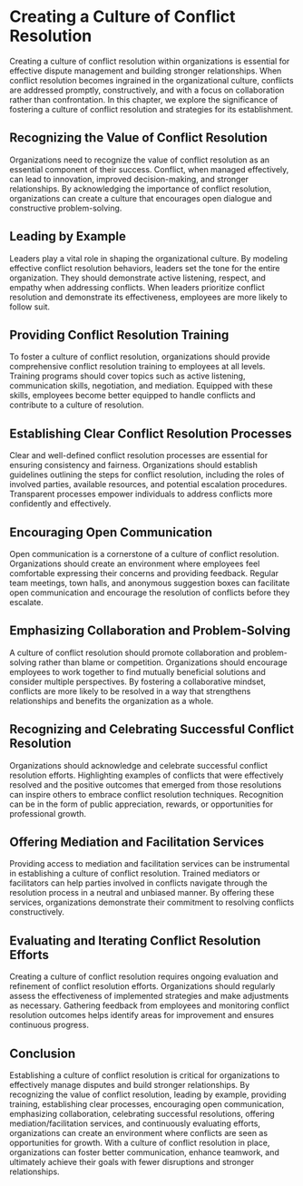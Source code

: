 # Creating a Culture of Conflict Resolution

Creating a culture of conflict resolution within organizations is essential for effective dispute management and building stronger relationships. When conflict resolution becomes ingrained in the organizational culture, conflicts are addressed promptly, constructively, and with a focus on collaboration rather than confrontation. In this chapter, we explore the significance of fostering a culture of conflict resolution and strategies for its establishment.

## Recognizing the Value of Conflict Resolution

Organizations need to recognize the value of conflict resolution as an essential component of their success. Conflict, when managed effectively, can lead to innovation, improved decision-making, and stronger relationships. By acknowledging the importance of conflict resolution, organizations can create a culture that encourages open dialogue and constructive problem-solving.

## Leading by Example

Leaders play a vital role in shaping the organizational culture. By modeling effective conflict resolution behaviors, leaders set the tone for the entire organization. They should demonstrate active listening, respect, and empathy when addressing conflicts. When leaders prioritize conflict resolution and demonstrate its effectiveness, employees are more likely to follow suit.

## Providing Conflict Resolution Training

To foster a culture of conflict resolution, organizations should provide comprehensive conflict resolution training to employees at all levels. Training programs should cover topics such as active listening, communication skills, negotiation, and mediation. Equipped with these skills, employees become better equipped to handle conflicts and contribute to a culture of resolution.

## Establishing Clear Conflict Resolution Processes

Clear and well-defined conflict resolution processes are essential for ensuring consistency and fairness. Organizations should establish guidelines outlining the steps for conflict resolution, including the roles of involved parties, available resources, and potential escalation procedures. Transparent processes empower individuals to address conflicts more confidently and effectively.

## Encouraging Open Communication

Open communication is a cornerstone of a culture of conflict resolution. Organizations should create an environment where employees feel comfortable expressing their concerns and providing feedback. Regular team meetings, town halls, and anonymous suggestion boxes can facilitate open communication and encourage the resolution of conflicts before they escalate.

## Emphasizing Collaboration and Problem-Solving

A culture of conflict resolution should promote collaboration and problem-solving rather than blame or competition. Organizations should encourage employees to work together to find mutually beneficial solutions and consider multiple perspectives. By fostering a collaborative mindset, conflicts are more likely to be resolved in a way that strengthens relationships and benefits the organization as a whole.

## Recognizing and Celebrating Successful Conflict Resolution

Organizations should acknowledge and celebrate successful conflict resolution efforts. Highlighting examples of conflicts that were effectively resolved and the positive outcomes that emerged from those resolutions can inspire others to embrace conflict resolution techniques. Recognition can be in the form of public appreciation, rewards, or opportunities for professional growth.

## Offering Mediation and Facilitation Services

Providing access to mediation and facilitation services can be instrumental in establishing a culture of conflict resolution. Trained mediators or facilitators can help parties involved in conflicts navigate through the resolution process in a neutral and unbiased manner. By offering these services, organizations demonstrate their commitment to resolving conflicts constructively.

## Evaluating and Iterating Conflict Resolution Efforts

Creating a culture of conflict resolution requires ongoing evaluation and refinement of conflict resolution efforts. Organizations should regularly assess the effectiveness of implemented strategies and make adjustments as necessary. Gathering feedback from employees and monitoring conflict resolution outcomes helps identify areas for improvement and ensures continuous progress.

## Conclusion

Establishing a culture of conflict resolution is critical for organizations to effectively manage disputes and build stronger relationships. By recognizing the value of conflict resolution, leading by example, providing training, establishing clear processes, encouraging open communication, emphasizing collaboration, celebrating successful resolutions, offering mediation/facilitation services, and continuously evaluating efforts, organizations can create an environment where conflicts are seen as opportunities for growth. With a culture of conflict resolution in place, organizations can foster better communication, enhance teamwork, and ultimately achieve their goals with fewer disruptions and stronger relationships.
